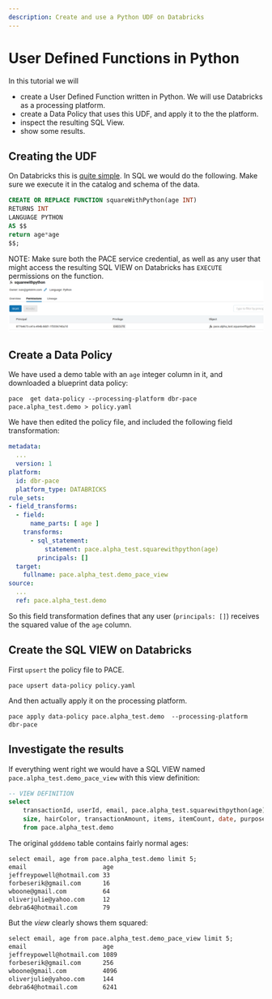 ```yaml
---
description: Create and use a Python UDF on Databricks
---
```

# User Defined Functions in Python
In this tutorial we will
* create a User Defined Function written in Python. We will use Databricks as a processing platform.
* create a Data Policy that uses this UDF, and apply it to the the platform.
* inspect the resulting SQL View.
* show some results.

[databricks-udf]: https://docs.databricks.com/en/udf/python.html
## Creating the UDF
On Databricks this is [quite simple][databricks-udf]. In SQL we would do the following.
Make sure we execute it in the catalog and schema of the data.
```sql
CREATE OR REPLACE FUNCTION squareWithPython(age INT)
RETURNS INT
LANGUAGE PYTHON
AS $$
return age*age
$$;
```
NOTE: Make sure both the PACE service credential, as well as any user that might access the resulting SQL VIEW
on Databricks has `EXECUTE` permissions on the function.
![exec permissions](./dbr-exec-perms.png)

## Create a Data Policy
We have used a demo table with an `age` integer column in it, and downloaded a blueprint data policy:

    pace  get data-policy --processing-platform dbr-pace pace.alpha_test.demo > policy.yaml

We have then edited the policy file, and included the following field transformation:

```yaml
metadata:
  ...
  version: 1
platform:
  id: dbr-pace
  platform_type: DATABRICKS
rule_sets:
- field_transforms:
  - field:
      name_parts: [ age ]
    transforms:
      - sql_statement: 
          statement: pace.alpha_test.squarewithpython(age)
        principals: []
  target:
    fullname: pace.alpha_test.demo_pace_view
source:
  ...
  ref: pace.alpha_test.demo
```
So this field transformation defines that any user (`principals: []`) receives the squared value of the `age` column.

## Create the SQL VIEW on Databricks
First `upsert` the policy file to PACE.

    pace upsert data-policy policy.yaml

And then actually apply it on the processing platform.

    pace apply data-policy pace.alpha_test.demo  --processing-platform dbr-pace 

## Investigate the results
If everything went right we would have a SQL VIEW named `pace.alpha_test.demo_pace_view` with this
view definition:

```sql
-- VIEW DEFINITION
select
    transactionId, userId, email, pace.alpha_test.squarewithpython(age) age,
    size, hairColor, transactionAmount, items, itemCount, date, purpose
    from pace.alpha_test.demo
```

The original `gdddemo` table contains fairly normal ages:
```text
select email, age from pace.alpha_test.demo limit 5;
email                     age
jeffreypowell@hotmail.com 33
forbeserik@gmail.com      16
wboone@gmail.com          64
oliverjulie@yahoo.com     12
debra64@hotmail.com       79
```

But the _view_ clearly shows them squared:
```text
select email, age from pace.alpha_test.demo_pace_view limit 5;
email                     age
jeffreypowell@hotmail.com 1089
forbeserik@gmail.com      256
wboone@gmail.com          4096
oliverjulie@yahoo.com     144
debra64@hotmail.com       6241
```

<!-- vim:expandtab
-->
